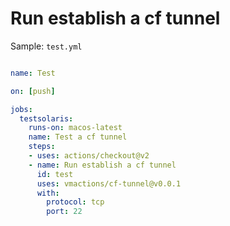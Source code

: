 # Run establish a cf tunnel


Sample: `test.yml`

```yml

name: Test

on: [push]

jobs:
  testsolaris:
    runs-on: macos-latest
    name: Test a cf tunnel
    steps:
    - uses: actions/checkout@v2
    - name: Run establish a cf tunnel
      id: test
      uses: vmactions/cf-tunnel@v0.0.1
      with:
        protocol: tcp
        port: 22



```









